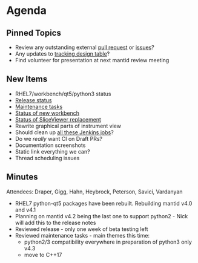Agenda
======

Pinned Topics
-------------
* Review any outstanding external [pull request](https://github.com/mantidproject/mantid/pulls?utf8=%E2%9C%93&q=is%3Apr+is%3Aopen+-label%3A%22State%3A+In+Progress%22) or [issues](https://github.com/mantidproject/mantid/issues)?
* Any updates to [tracking design table](https://github.com/mantidproject/documents/blob/master/Project-Management/TechnicalSteeringCommittee/reports/TSC-TrackingDesignProposals.md)?
* Find volunteer for presentation at next mantid review meeting

New Items
---------
* RHEL7/workbench/qt5/python3 status
* [Release status](https://github.com/mantidproject/mantid/milestone/71)
* [Maintenance tasks](https://github.com/mantidproject/mantid/projects/15)
* [Status of new workbench](https://github.com/mantidproject/mantid/projects/9)
* [Status of SliceViewer replacement](https://github.com/mantidproject/mantid/projects/19)
* Rewrite graphical parts of instrument view
* Should clean up [all these Jenkins jobs](https://builds.mantidproject.org/view/All/)?
* Do we *really* want CI on Draft PRs?
* Documentation screenshots
* Static link everything we can?
* Thread scheduling issues

Minutes
-------
Attendees: Draper, Gigg, Hahn, Heybrock, Peterson, Savici, Vardanyan
* RHEL7 python-qt5 packages have been rebuilt. Rebuilding mantid v4.0 and v4.1
* Planning on mantid v4.2 being the last one to support python2 - Nick will add this to the release notes
* Reviewed release - only one week of beta testing left
* Reviewed maintenance tasks - main themes this time:
  * python2/3 compatibility everywhere in preparation of python3 only v4.3
  * move to C++17
